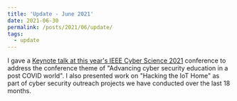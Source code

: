 ```yaml
---
title: 'Update - June 2021'
date: 2021-06-30
permalink: /posts/2021/06/update/
tags:
  - update
---
```


I gave a [Keynote talk at this year's IEEE Cyber Science 2021](https://www.youtube.com/embed/EJrYWoEMb78) conference to address the conference theme of "Advancing cyber security education in a post COVID world". I also presented work on "Hacking the IoT Home" as part of cyber security outreach projects we have conducted over the last 18 months.